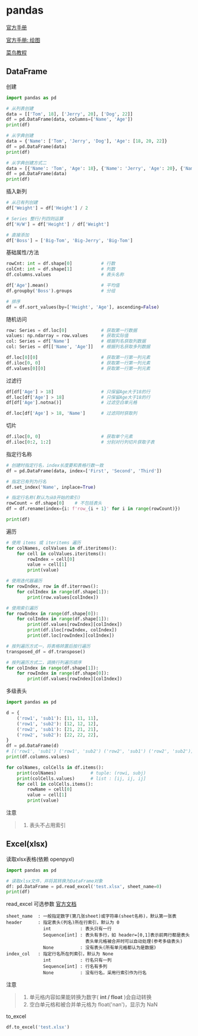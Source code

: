 
# pandas

[官方手册](https://pandas.pydata.org/docs/user_guide/index.html#user-guide)

[官方手册: 绘图](https://pandas.pydata.org/docs/user_guide/visualization.html)

[菜鸟教程](https://www.runoob.com/pandas/pandas-tutorial.html)

## DataFrame

创建

```python
import pandas as pd

# 从列表创建
data = [['Tom', 18], ['Jerry', 20], ['Dog', 22]]
df = pd.DataFrame(data, columns=['Name', 'Age'])
print(df)

# 从字典创建
data = {'Name': ['Tom', 'Jerry', 'Dog'], 'Age': [18, 20, 22]}
df = pd.DataFrame(data)
print(df)

# 从字典创建方式二
data = [{'Name': 'Tom', 'Age': 18}, {'Name': 'Jerry', 'Age': 20}, {'Name': 'Dog', 'Age': 22}]
df = pd.DataFrame(data)
print(df)
```

插入新列

```python
# 从已有列创建
df['Weight'] = df['Height'] / 2

# Series 整行/列四则运算
df['H/W'] = df['Height'] / df['Weight']

# 直接添加
df['Boss'] = ['Big-Tom', 'Big-Jerry', 'Big-Tom']
```

基础属性/方法

```python
rowCnt: int = df.shape[0]           # 行数
colCnt: int = df.shape[1]           # 列数
df.columns.values                   # 表头名称

df['Age'].mean()                    # 平均值
df.groupby('Boss').groups           # 分组

# 排序
df = df.sort_values(by=['Height', 'Age'], ascending=False)
```

随机访问

```python
row: Series = df.loc[0]             # 获取第一行数据
values: np.ndarray = row.values     # 获取实际值
col: Series = df['Name']            # 根据列名获取列数据
col: Series = df[['Name', 'Age']]   # 根据列名获取多列数据

df.loc[0][0]                        # 获取第一行第一列元素
df.iloc[0, 0]                       # 获取第一行第一列元素
df.values[0][0]                     # 获取第一行第一列元素
```

过滤行

```python
df[df['Age'] > 18]                  # 只保留Age大于18的行
df.loc[df['Age'] > 18]              # 只保留Age大于18的行
df[df['Age'].notna()]               # 过滤空白单元格

df.loc[df['Age'] > 18, 'Name']      # 过滤同时获取列
```

切片

```python
df.iloc[0, 0]                       # 获取单个元素
df.iloc[0:2, 1:2]                   # 分别对行列切片获取子表
```

指定行名称

```python
# 创建时指定行名，index长度要和表格行数一致
df = pd.DataFrame(data, index=['First', 'Second', 'Third'])

# 指定已有列为行名
df.set_index('Name', inplace=True)

# 指定行名称(默认为从0开始的索引)
rowCount = df.shape[0]    # 不包括表头
df = df.rename(index={i: f'row_{i + 1}' for i in range(rowCount)})

print(df)
```

遍历

```python
# 使用 items 或 iteritems 遍历
for colNames, colValues in df.iteritems():
    for cell in colValues.iteritems():
        rowIndex = cell[0]
        value = cell[1]
        print(value)

# 使用迭代器遍历
for rowIndex, row in df.iterrows():
    for colIndex in range(df.shape[1]):
        print(row.values[colIndex])

# 使用索引遍历
for rowIndex in range(df.shape[0]):
    for colIndex in range(df.shape[1]):
        print(df.values[rowIndex][colIndex])
        print(df.iloc[rowIndex, colIndex])
        print(df.loc[rowIndex][colIndex])

# 按列遍历方式一，将表格转置后按行遍历
transposed_df = df.transpose()

# 按列遍历方式二，调换行列遍历顺序
for colIndex in range(df.shape[1]):
    for rowIndex in range(df.shape[0]):
        print(df.values[rowIndex][colIndex])
```

多级表头

```python
import pandas as pd

d = {
    ('row1', 'sub1'): [11, 11, 11],
    ('row1', 'sub2'): [12, 12, 12],
    ('row2', 'sub1'): [21, 21, 21],
    ('row2', 'sub2'): [22, 22, 22],
}
df = pd.DataFrame(d)
# [('row1', 'sub1') ('row1', 'sub2') ('row2', 'sub1') ('row2', 'sub2')]
print(df.columns.values)

for colNames, colCells in df.items():
    print(colNames)             # tuple: (rowi, subj)
    print(colCells.values)      # list : [ij, ij, ij]
    for cell in colCells.items():
        rowName = cell[0]
        value = cell[1]
        print(value)
```

注意

> 1. 表头不占用索引

## Excel(xlsx)

读取xlsx表格(依赖 openpyxl)

```python
import pandas as pd

# 读取xlsx文件，并将其转换为DataFrame对象
df: pd.DataFrame = pd.read_excel('test.xlsx', sheet_name=0)
print(df)
```

read_excel 可选参数 [官方文档](https://pandas.pydata.org/docs/reference/api/pandas.read_excel.html#pandas.read_excel)

```text
sheet_name  : 一般指定数字(第几张sheet)或字符串(sheet名称)，默认第一张表
header      : 指定表头(列名)所在行索引，默认为 0
              int           : 表头只有一行
              Sequence[int] : 表头有多行，如 header=[0,1]表示前两行都是表头
                              表头单元格被合并时可以自动处理(参考多级表头)
              None          : 没有表头(所有单元格都认为是数据)
index_col   : 指定行名所在列索引，默认为 None
              int           : 行名只有一列
              Sequence[int] : 行名有多列
              None          : 没有行名，采用行索引作为行名
```

注意

> 1. 单元格内容如果能转换为数字( **int / float** )会自动转换
> 2. 空白单元格和被合并单元格为 float('nan')，显示为 NaN

to_excel

```python
df.to_excel('test.xlsx')
```
